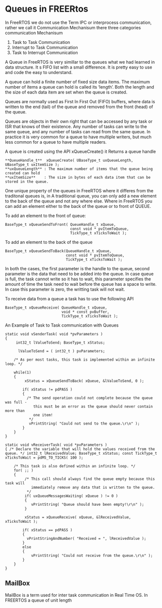 # Queues in FREERtos
In FreeRTOS we do not use the Term IPC or interprocess communication, rather we call  it Communication Mechanisum there three categories communication Mechanisum
1. Task to Task Communication
2. Interrupt to Task Communication
3. Task to Interrupt Communication

A Queue in FreeRTOS is very simillar to the queues what we had learned in data structure. It s FIFO list with a small difference. It is pretty easy to use and code the easy to understand.

A queue can hold a finite number of fixed size data items.  The maximum number of items a queue can hold is called its ‘length’.  Both the length and the size of each data item are set when the queue is created. 

Queues are normally used as First In First Out (FIFO) buffers, where data is written to the end (tail) of the queue and removed from the front (head) of the queue. 

Queues are objects in their own right that can be accessed by any task or ISR that knows of their existence.  Any number of tasks can write to the same queue, and any number of tasks can read from the same queue.  In practice it is very common for a queue to have multiple writers, but much less common for a queue to have multiple readers. 

A queue is created using the API  xQueueCreate()  it Returns a queue handle

```
**QueueHandle_t**  xQueueCreate( UBaseType_t uxQueueLength, UBaseType_t uxItemSize ); 
**uxQueueLength** : The maximum number of items that the queue being created can hold 
**uxItemSize**    : The size in bytes of each data item that can be stored in the queue. 
```
One unique property of the queues in FreeRTOS  where it differes from the traditonal queues is, in A traditional queue, you can only add a new element to the back of the queue and not any where else. Where in FreeRTOS you can add an element either to the back of the queue or to front of QUEUE.

To add an element to the front of queue:

```
BaseType_t xQueueSendToFront( QueueHandle_t xQueue, 
                              const void * pvItemToQueue,
                              TickType_t xTicksToWait );
```

To add an element to the back of the queue

```
BaseType_t xQueueSendToBack(QueueHandle_t xQueue,
                            const void * pvItemToQueue,
                            TickType_t xTicksToWait ); 
```

In both the cases, the first parameter is the handle to the queue, second parameter is the data that need to be added into the queue. In case queue is full, the task cannot write so it has to wait, this parameter specifies the amount of time the task need to wait before the queue has a space to write. In case this parameter is zero, the writting task will not wait.

To receive data from a queue a task has to use the following API

```
BaseType_t xQueueReceive( QueueHandle_t xQueue,                           
                          void * const pvBuffer,                           
                          TickType_t xTicksToWait ); 
```

An Example of Task to Task communication with Queues
```
static void vSenderTask( void *pvParameters ) 
{ 
     int32_t lValueToSend; BaseType_t xStatus; 
 
      lValueToSend = ( int32_t ) pvParameters; 
 
    /* As per most tasks, this task is implemented within an infinite loop. */     

    while(1)     
    {         
         xStatus = xQueueSendToBack( xQueue, &lValueToSend, 0 ); 
 
        if( xStatus != pdPASS )         
        {             
          /* The send operation could not complete because the queue was full -             
             this must be an error as the queue should never contain more than              
             one item! 
           */             
           vPrintString( "Could not send to the queue.\r\n" );         
        }     
    } 
} 
```

```
static void vReceiverTask( void *pvParameters )
{ /* Declare the variable that will hold the values received from the queue. */ int32_t lReceivedValue; BaseType_t xStatus; const TickType_t xTicksToWait = pdMS_TO_TICKS( 100 ); 
 
    /* This task is also defined within an infinite loop. */     
    for( ;; )     
    {         
         /* This call should always find the queue empty because this task will         
            immediately remove any data that is written to the queue. 
          */         
         if( uxQueueMessagesWaiting( xQueue ) != 0 )         
         {             
            vPrintString( "Queue should have been empty!\r\n" );         
         } 
 
         xStatus = xQueueReceive( xQueue, &lReceivedValue, xTicksToWait ); 
 
        if( xStatus == pdPASS )   		
        {             
          vPrintStringAndNumber( "Received = ", lReceivedValue );         
        }         
        else         
        {             
            vPrintString( "Could not receive from the queue.\r\n" );         
        }     
    } 
} 
```

## MailBox
MailBox is a term used for inter task communication in Real Time OS. In FREERTOS a queue of unit length 
